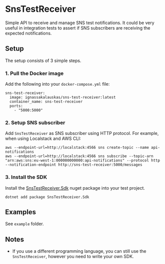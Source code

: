 # SnsTestReceiver
Simple API to receive and manage SNS test notifications. It could be very useful in integration tests to assert if SNS subscribers are receiving the expected notifications.

## Setup

The setup consists of 3 simple steps.

### 1. Pull the Docker image
Add the following into your `docker-compose.yml` file:
```
sns-test-receiver:
  image: ignassakalauskas/sns-test-receiver:latest
  container_name: sns-test-receiver
  ports:
    - "5000:5000"
```
### 2. Setup SNS subscriber
Add `SnsTestReceiver` as SNS subscriber using HTTP protocol. For example, when using Localstack and AWS CLI:
```
aws --endpoint-url=http://localstack:4566 sns create-topic --name api-notifications
aws --endpoint-url=http://localstack:4566 sns subscribe --topic-arn "arn:aws:sns:eu-west-1:000000000000:api-notifications" --protocol http --notification-endpoint http://sns-test-receiver:5000/messages
```

### 3. Install the SDK
Install the [SnsTestReceiver.Sdk](https://www.nuget.org/packages/SnsTestReceiver.Sdk/) nuget package into your test project.
```
dotnet add package SnsTestReceiver.Sdk
```
## Examples
See `example` folder.

## Notes
- If you use a different programming language, you can still use the `SnsTestReceiver`, however you need to write your own SDK.
